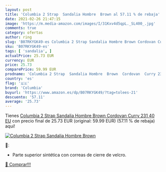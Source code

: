 ```yaml
---
layout: post
title: 'Columbia 2 Strap  Sandalia Hombre  Brown al 57.11 % de rebaja'
date: 2021-02-26 21:47:15
image: 'https://m.media-amazon.com/images/I/31Kxv4d5qpL._SL400_.jpg'
comments: true
category: ofertas
author: ring
slug: 'B07RKYGK49-es Columbia 2 Strap Sandalia Hombre Brown Cordovan Curry 231...'
sku: 'B07RKYGK49-es'
tags: [ 'sandalia', ]
actualPrice: 25.73 EUR
currency: EUR
price: 25.73
comparePrice: 59.99 EUR
prodname: 'Columbia 2 Strap  Sandalia Hombre  Brown  Cordovan  Curry 231   40 EU'
country: 'es'
flag: '🇪🇸'
brand: 'Columbia'
buyurl: 'https://www.amazon.es/dp/B07RKYGK49/?tag=tolees-21'
descuento: '57.11'
average: '25.73'
---
```


Tienes [Columbia 2 Strap  Sandalia Hombre  Brown  Cordovan  Curry 231   40 EU](https://www.amazon.es/dp/B07RKYGK49/?tag=tolees-21) con precio final de  25.73 EUR (original: 59.99 EUR) (57.11 %  de rebaja) aqui!

[![Columbia 2 Strap  Sandalia Hombre  Brown](https://m.media-amazon.com/images/I/31Kxv4d5qpL._SL400_.jpg)](https://www.amazon.es/dp/B07RKYGK49/?tag=tolees-21)

🔎:

- Parte superior sintética con correas de cierre de velcro.

[🛒 Comprar!!!](https://www.amazon.es/dp/B07RKYGK49/?tag=tolees-21)
